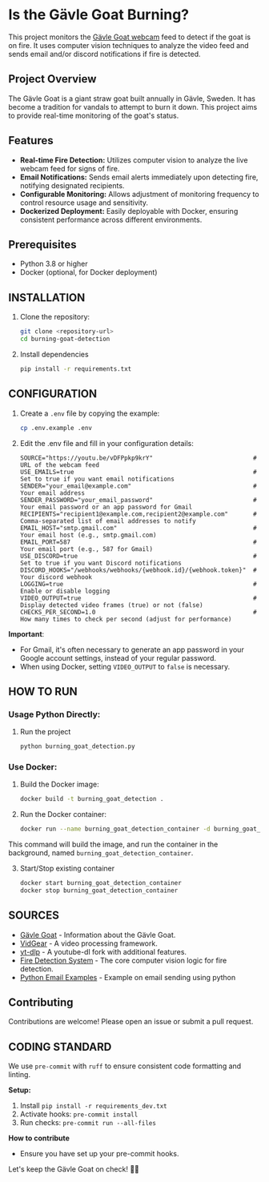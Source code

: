 # Is the Gävle Goat Burning?

This project monitors the [Gävle Goat webcam](https://youtu.be/vDFPpkp9krY) feed to detect if the goat is on fire.  It uses computer vision techniques to analyze the video feed and sends email and/or discord notifications if fire is detected.

## Project Overview

The Gävle Goat is a giant straw goat built annually in Gävle, Sweden. It has become a tradition for vandals to attempt to burn it down. This project aims to provide real-time monitoring of the goat's status.

## Features

- **Real-time Fire Detection:** Utilizes computer vision to analyze the live webcam feed for signs of fire.
- **Email Notifications:** Sends email alerts immediately upon detecting fire, notifying designated recipients.
- **Configurable Monitoring:** Allows adjustment of monitoring frequency to control resource usage and sensitivity.
- **Dockerized Deployment:** Easily deployable with Docker, ensuring consistent performance across different environments.

## Prerequisites

- Python 3.8 or higher
- Docker (optional, for Docker deployment)

## INSTALLATION

1. Clone the repository:

   ```bash
   git clone <repository-url>
   cd burning-goat-detection
   ```
2. Install dependencies
    ```bash
    pip install -r requirements.txt
    ```

## CONFIGURATION

1. Create a `.env` file by copying the example:

    ```bash
    cp .env.example .env
    ```

2. Edit the .env file and fill in your configuration details:

    ```
    SOURCE="https://youtu.be/vDFPpkp9krY"                            # URL of the webcam feed
    USE_EMAILS=true                                                  # Set to true if you want email notifications
    SENDER="your_email@example.com"                                  # Your email address
    SENDER_PASSWORD="your_email_password"                            # Your email password or an app password for Gmail
    RECIPIENTS="recipient1@example.com,recipient2@example.com"       # Comma-separated list of email addresses to notify
    EMAIL_HOST="smtp.gmail.com"                                      # Your email host (e.g., smtp.gmail.com)
    EMAIL_PORT=587                                                   # Your email port (e.g., 587 for Gmail)
    USE_DISCORD=true                                                 # Set to true if you want Discord notifications
    DISCORD_HOOKS="/webhooks/webhooks/{webhook.id}/{webhook.token}"  # Your discord webhook
    LOGGING=true                                                     # Enable or disable logging
    VIDEO_OUTPUT=true                                                # Display detected video frames (true) or not (false)
    CHECKS_PER_SECOND=1.0                                            # How many times to check per second (adjust for performance)
    ```

**Important**:

- For Gmail, it's often necessary to generate an app password in your Google account settings, instead of your regular password.
- When using Docker, setting `VIDEO_OUTPUT` to `false` is necessary.


## HOW TO RUN
### Usage Python Directly:

1. Run the project

    ```bash
    python burning_goat_detection.py
    ```

### Use Docker:

1. Build the Docker image:
    ```bash
    docker build -t burning_goat_detection .
    ```

2. Run the Docker container:
    ```bash
    docker run --name burning_goat_detection_container -d burning_goat_detection
    ```
This command will build the image, and run the container in the background, named `burning_goat_detection_container`.

3. Start/Stop existing container
    ```bash
    docker start burning_goat_detection_container
    docker stop burning_goat_detection_container
    ```

## SOURCES

* [Gävle Goat](https://en.wikipedia.org/wiki/G%C3%A4vle_goat) - Information about the Gävle Goat.
* [VidGear](https://pypi.org/project/vidgear/) - A video processing framework.
* [yt-dlp](https://pypi.org/project/yt-dlp/) - A youtube-dl fork with additional features.
* [Fire Detection System](https://github.com/gunarakulangunaretnam/fire-detection-system-in-python-opencv) - The core computer vision logic for fire detection.
* [Python Email Examples](https://docs.python.org/3/library/email.examples.html) - Example on email sending using python

## Contributing

Contributions are welcome! Please open an issue or submit a pull request.

## CODING STANDARD
We use `pre-commit` with `ruff` to ensure consistent code formatting and linting.

**Setup:**

1.  Install `pip install -r requirements_dev.txt`
2.  Activate hooks: `pre-commit install`
3.  Run checks: `pre-commit run --all-files`

**How to contribute**
- Ensure you have set up your pre-commit hooks.

Let's keep the Gävle Goat on check! 🐐🔥
